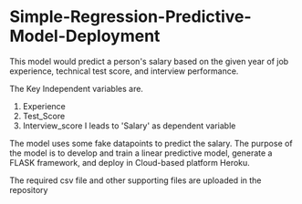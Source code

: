 # Simple-Regression-Predictive-Model-Deployment
This model would predict a person's salary based on the given year of job experience, technical test score, and interview performance. 

The Key Independent variables are.
1. Experience
2. Test_Score
3. Interview_score
I leads to 'Salary' as dependent variable

The model uses some fake datapoints to predict the salary. The purpose of the model is to develop and train a linear predictive model, generate a FLASK framework, and deploy in Cloud-based platform Heroku. 

The required csv file and other supporting files are uploaded in the repository
